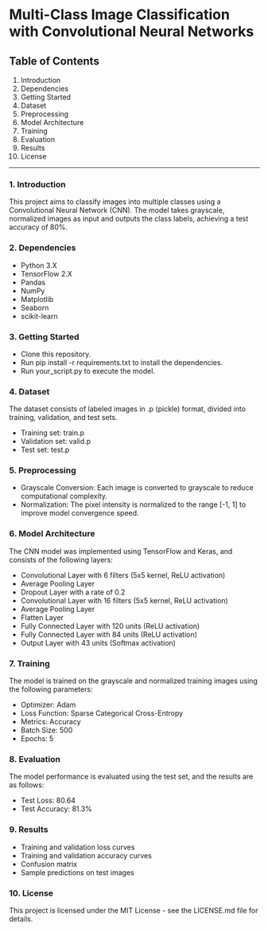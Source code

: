 # Multi-Class Image Classification with Convolutional Neural Networks

## Table of Contents ##

1. Introduction
2. Dependencies
3. Getting Started
4. Dataset
5. Preprocessing
6. Model Architecture
7. Training
8. Evaluation
9. Results
10. License
----
### 1. Introduction ###

This project aims to classify images into multiple classes using a Convolutional Neural Network (CNN). The model takes grayscale, normalized images as input and outputs the class labels, achieving a test accuracy of 80%.

### 2. Dependencies ###

* Python 3.X
* TensorFlow 2.X
* Pandas
* NumPy
* Matplotlib
* Seaborn
* scikit-learn
### 3. Getting Started ###

* Clone this repository.<br> 
* Run pip install -r requirements.txt to install the dependencies.<br>
* Run your_script.py to execute the model.
### 4. Dataset ###

The dataset consists of labeled images in .p (pickle) format, divided into training, validation, and test sets.

* Training set: train.p<br>
* Validation set: valid.p<br>
* Test set: test.p<br>
### 5. Preprocessing ###

* Grayscale Conversion: Each image is converted to grayscale to reduce computational complexity.
* Normalization: The pixel intensity is normalized to the range [-1, 1] to improve model convergence speed.
### 6. Model Architecture ###

The CNN model was implemented using TensorFlow and Keras, and consists of the following layers:

* Convolutional Layer with 6 filters (5x5 kernel, ReLU activation)
* Average Pooling Layer
* Dropout Layer with a rate of 0.2
* Convolutional Layer with 16 filters (5x5 kernel, ReLU activation)
* Average Pooling Layer
* Flatten Layer
* Fully Connected Layer with 120 units (ReLU activation)
* Fully Connected Layer with 84 units (ReLU activation)
* Output Layer with 43 units (Softmax activation)
### 7. Training ###

The model is trained on the grayscale and normalized training images using the following parameters:

* Optimizer: Adam
* Loss Function: Sparse Categorical Cross-Entropy
* Metrics: Accuracy
* Batch Size: 500
* Epochs: 5
### 8. Evaluation ###

The model performance is evaluated using the test set, and the results are as follows:

* Test Loss: 80.64
* Test Accuracy: 81.3%
### 9. Results ###

* Training and validation loss curves
* Training and validation accuracy curves
* Confusion matrix
* Sample predictions on test images


### 10. License ###

This project is licensed under the MIT License - see the LICENSE.md file for details.
